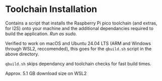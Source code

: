 # Toolchain Installation

Contains a script that installs the Raspberry Pi pico toolchain (and extras, for I2S) onto your machine and the additional dependancies required to build the application. *Run as sudo.*

Verified to work on macOS and Ubuntu 24.04 LTS (ARM and Windows through WSL2, reccomended), this goes for the ```qbuild.sh``` script in the above directory.

```qbuild.sh``` skips dependancy and toolchain checks for fast build times.

Approx. 5.1 GB download size on WSL2
